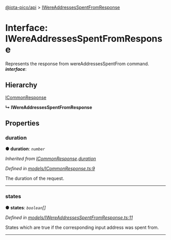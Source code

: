 [@iota-pico/api](../README.md) > [IWereAddressesSpentFromResponse](../interfaces/iwereaddressesspentfromresponse.md)



# Interface: IWereAddressesSpentFromResponse


Represents the response from wereAddressesSpentFrom command.
*__interface__*: 


## Hierarchy


 [ICommonResponse](icommonresponse.md)

**↳ IWereAddressesSpentFromResponse**








## Properties
<a id="duration"></a>

###  duration

**●  duration**:  *`number`* 

*Inherited from [ICommonResponse](icommonresponse.md).[duration](icommonresponse.md#duration)*

*Defined in [models/ICommonResponse.ts:9](https://github.com/iotaeco/iota-pico-api/blob/b8e81eb/src/models/ICommonResponse.ts#L9)*



The duration of the request.




___

<a id="states"></a>

###  states

**●  states**:  *`boolean`[]* 

*Defined in [models/IWereAddressesSpentFromResponse.ts:11](https://github.com/iotaeco/iota-pico-api/blob/b8e81eb/src/models/IWereAddressesSpentFromResponse.ts#L11)*



States which are true if the corresponding input address was spent from.




___



